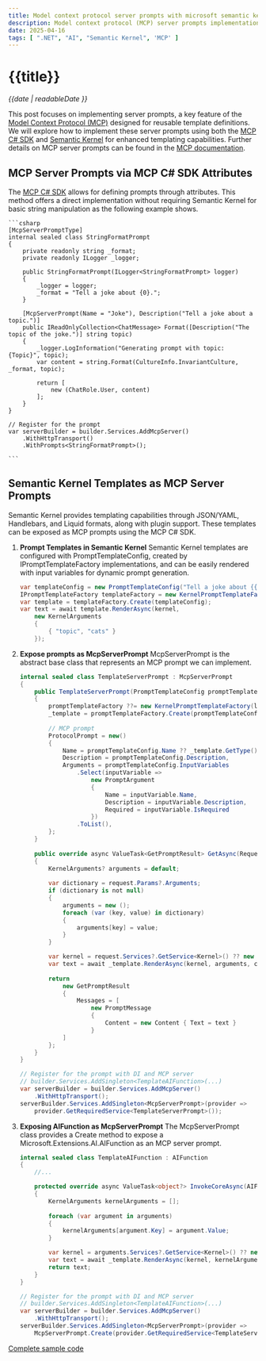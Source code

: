 ```yaml
---
title: Model context protocol server prompts with microsoft semantic kernel
description: Model context protocol (MCP) server prompts implementation with Semantic Kerneal.
date: 2025-04-16
tags: [ ".NET", "AI", "Semantic Kernel", 'MCP' ]
---
```


# {{title}}

*{{date | readableDate }}*

This post focuses on implementing server prompts, a key feature of the [Model Context Protocol (MCP)](https://modelcontextprotocol.io/introduction) designed for reusable template definitions. We will explore how to implement these server prompts using both the [MCP C# SDK](https://github.com/modelcontextprotocol/csharp-sdk) and [Semantic Kernel](https://github.com/microsoft/semantic-kernel) for enhanced templating capabilities. Further details on MCP server prompts can be found in the [MCP documentation](https://modelcontextprotocol.io/docs/concepts/prompts).


## MCP Server Prompts via MCP C# SDK Attributes
The [MCP C# SDK](https://github.com/modelcontextprotocol/csharp-sdk) allows for defining prompts through attributes. This method offers a direct implementation without requiring Semantic Kernel for basic string manipulation as the following example shows.

    ```csharp
    [McpServerPromptType]
    internal sealed class StringFormatPrompt
    {
        private readonly string _format;
        private readonly ILogger _logger;
        
        public StringFormatPrompt(ILogger<StringFormatPrompt> logger)
        {
            _logger = logger;
            _format = "Tell a joke about {0}.";
        }
        
        [McpServerPrompt(Name = "Joke"), Description("Tell a joke about a topic.")]
        public IReadOnlyCollection<ChatMessage> Format([Description("The topic of the joke.")] string topic)
        {
            _logger.LogInformation("Generating prompt with topic: {Topic}", topic);
            var content = string.Format(CultureInfo.InvariantCulture, _format, topic);
            
            return [
                new (ChatRole.User, content)
            ];
        }
    }    

    // Register for the prompt
    var serverBuilder = builder.Services.AddMcpServer()
        .WithHttpTransport()
        .WithPrompts<StringFormatPrompt>();
    
    ```

## Semantic Kernel Templates as MCP Server Prompts
Semantic Kernel provides templating capabilities through JSON/YAML, Handlebars, and Liquid formats, along with plugin support. These templates can be exposed as MCP prompts using the MCP C# SDK.

1.  **Prompt Templates in Semantic Kernel**
    Semantic Kernel templates are configured with PromptTemplateConfig, created by IPromptTemplateFactory implementations, and can be easily rendered with input variables for dynamic prompt generation.
    
    ```csharp
    var templateConfig = new PromptTemplateConfig("Tell a joke about {{$topic}}.");
    IPromptTemplateFactory templateFactory = new KernelPromptTemplateFactory();
    var template = templateFactory.Create(templateConfig);
    var text = await template.RenderAsync(kernel,
        new KernelArguments
        {
            { "topic", "cats" }
        });
    ```

2.  **Expose prompts as McpServerPrompt**
    McpServerPrompt is the abstract base class that represents an MCP prompt we can implement.

    ```csharp
    internal sealed class TemplateServerPrompt : McpServerPrompt
    {
        public TemplateServerPrompt(PromptTemplateConfig promptTemplateConfig, IPromptTemplateFactory? promptTemplateFactory, ILoggerFactory? loggerFactory)
        {
            promptTemplateFactory ??= new KernelPromptTemplateFactory(loggerFactory ?? NullLoggerFactory.Instance);
            _template = promptTemplateFactory.Create(promptTemplateConfig);
            
            // MCP prompt
            ProtocolPrompt = new()
            {
                Name = promptTemplateConfig.Name ?? _template.GetType().Name,
                Description = promptTemplateConfig.Description,
                Arguments = promptTemplateConfig.InputVariables
                    .Select(inputVariable =>
                        new PromptArgument
                        {
                            Name = inputVariable.Name,
                            Description = inputVariable.Description,
                            Required = inputVariable.IsRequired
                        })
                    .ToList(),
            };
        }
        
        public override async ValueTask<GetPromptResult> GetAsync(RequestContext<GetPromptRequestParams> request, CancellationToken cancellationToken = default)
        {
            KernelArguments? arguments = default;
            
            var dictionary = request.Params?.Arguments;
            if (dictionary is not null)
            {
                arguments = new ();
                foreach (var (key, value) in dictionary)
                {
                    arguments[key] = value;
                }
            }

            var kernel = request.Services?.GetService<Kernel>() ?? new Kernel();
            var text = await _template.RenderAsync(kernel, arguments, cancellationToken);
            
            return 
                new GetPromptResult
                {
                    Messages = [
                        new PromptMessage
                        {
                            Content = new Content { Text = text }
                        } 
                ]
            };
        }
    }

    // Register for the prompt with DI and MCP server
    // builder.Services.AddSingleton<TemplateAIFunction>(...)
    var serverBuilder = builder.Services.AddMcpServer()
        .WithHttpTransport();
    serverBuilder.Services.AddSingleton<McpServerPrompt>(provider => 
        provider.GetRequiredService<TemplateServerPrompt>());
    ```

3.  **Exposing AIFunction as McpServerPrompt**
    The McpServerPrompt class provides a Create method to expose a Microsoft.Extensions.AI.AIFunction as an MCP server prompt.

    ```csharp
    internal sealed class TemplateAIFunction : AIFunction 
    {
        //...

        protected override async ValueTask<object?> InvokeCoreAsync(AIFunctionArguments arguments, CancellationToken cancellationToken)
        {
            KernelArguments kernelArguments = [];
            
            foreach (var argument in arguments)
            {
                kernelArguments[argument.Key] = argument.Value;
            }

            var kernel = arguments.Services?.GetService<Kernel>() ?? new Kernel();
            var text = await _template.RenderAsync(kernel, kernelArguments, cancellationToken);
            return text;
        }
    }

    // Register for the prompt with DI and MCP server
    // builder.Services.AddSingleton<TemplateAIFunction>(...)
    var serverBuilder = builder.Services.AddMcpServer()
        .WithHttpTransport();
    serverBuilder.Services.AddSingleton<McpServerPrompt>(provider => 
        McpServerPrompt.Create(provider.GetRequiredService<TemplateServerPrompt>()));

    ```

[Complete sample code](https://github.com/StormHub/stormhub/tree/main/resources/2025-04-16/ConsoleApp)